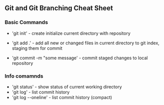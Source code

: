 ## Git and Git Branching Cheat Sheet

### Basic Commands
* 'git init'  - create initialize current directory with repository

* 'git add .' - add all new or changed files in current directory to git index, staging them for commit

* 'git commit -m "some message' - commit staged changes to local repository

### Info comamnds
* 'git status' - show status of current working directory
* 'git log' - list commit history
* 'git log --oneline' - list commit history (compact)
